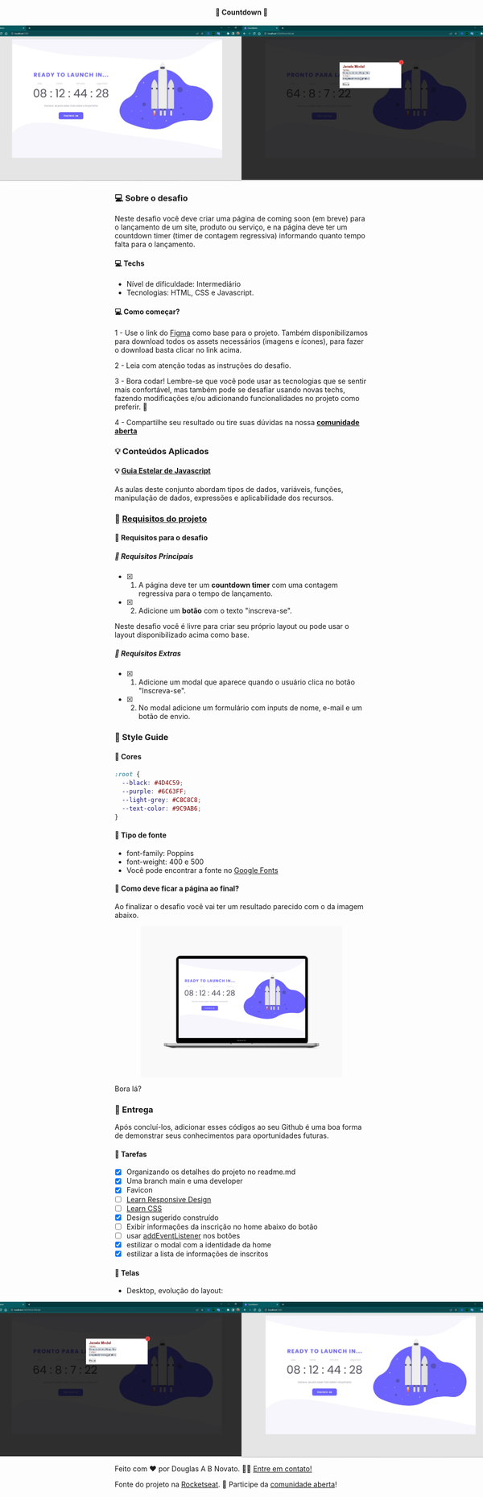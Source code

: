 <h4 align="center"> 
	🚧 Countdown 🚀
</h4>

<p align="center" style="display: flex; align-items: flex-start; justify-content: center;">
  <img alt="versão 1 do projeto" title="#countdown" src="./.github/tela-desktop-1.jpg">
  <img alt="versão 1 do projeto" title="#receita" src="./.github/tela-desktop-2.jpg">
</p>  

### 💻 Sobre o desafio

Neste desafio você deve criar uma página de coming soon (em breve) para o lançamento de um site, produto ou serviço, e na página deve ter um countdown timer (timer de contagem regressiva) informando quanto tempo falta para o lançamento.

#### 💻 Techs

- Nível de dificuldade: Intermediário
- Tecnologias: HTML, CSS e Javascript.

#### 💻 Como começar?

1 - Use o link do [Figma](https://www.figma.com/file/kz1YnxJpqKduyuMgnlBx1d/DD-%2F-Countdown-(Copy)?node-id=0%3A1) como base para o projeto. Também disponibilizamos para download todos os assets necessários (imagens e ícones), para fazer o download basta clicar no link acima.  

2 - Leia com atenção todas as instruções do desafio.

3 - Bora codar! Lembre-se que você pode usar as tecnologias que se sentir mais confortável, mas também pode se desafiar usando novas techs, fazendo modificações e/ou adicionando funcionalidades no projeto como preferir. 🚀

4 - Compartilhe seu resultado ou tire suas dúvidas na nossa [**comunidade aberta**](https://discord.gg/bacwY2gDCF)

### 💡 Conteúdos Aplicados

#### 💡 [Guia Estelar de Javascript](https://app.rocketseat.com.br/node/o-guia-estelar-de-java-script) 
As aulas deste conjunto abordam tipos de dados, variáveis, funções, manipulação de dados, expressões e aplicabilidade dos recursos. 

### 🚀 [Requisitos do projeto](https://efficient-sloth-d85.notion.site/Desafio-Countdown-4572ce6f5c91469abe0171f454a13e3f)

#### 🚀 Requisitos para o desafio 

##### 🚀 Requisitos Principais

- [x] 1. A página deve ter um **countdown timer** com uma contagem regressiva para o tempo de lançamento.
- [x] 2. Adicione um **botão** com o texto "inscreva-se".

Neste desafio você é livre para criar seu próprio layout ou pode usar o layout disponibilizado acima como base.

##### 🚀 Requisitos Extras

- [x] 1. Adicione um modal que aparece quando o usuário clica no botão "Inscreva-se".
- [x] 2. No modal adicione um formulário com inputs de nome, e-mail e um botão de envio.
 
### 🎨 Style Guide

#### 🎨 Cores

````css
:root {
  --black: #4D4C59;
  --purple: #6C63FF;
  --light-grey: #C8C8C8;
  --text-color: #9C9AB6;
}
````

#### 🎨 Tipo de fonte

- font-family: Poppins 
- font-weight: 400 e 500
- Você pode encontrar a fonte no [Google Fonts](https://fonts.google.com/)

#### 🎨 Como deve ficar a página ao final?

Ao finalizar o desafio você vai ter um resultado parecido com o da imagem abaixo.  

<p align="center" style="display: flex; align-items: flex-start; justify-content: center;">
  <img alt="versão 1 do projeto" title="#receita" src="./.github/template-1.png" width="400px">
</p>  

Bora lá?

### 📅 Entrega

Após concluí-los, adicionar esses códigos ao seu Github é uma boa forma de demonstrar seus conhecimentos para oportunidades futuras.

#### 📅 Tarefas

- [x] Organizando os detalhes do projeto no readme.md
- [x] Uma branch main e uma developer
- [x] Favicon
- [ ] [Learn Responsive Design](https://web.dev/learn/design/)
- [ ] [Learn CSS](https://web.dev/learn/css/)
- [x] Design sugerido construído
- [ ] Exibir informações da inscrição no home abaixo do botão
- [ ] usar [addEventListener](https://www.w3schools.com/jsref/event_preventdefault.asp) nos botões 
- [x] estilizar o modal com a identidade da home
- [x] estilizar a lista de informações de inscritos  

#### 📅 Telas

- Desktop, evolução do layout:

<p align="center" style="display: flex; align-items: flex-start; justify-content: center;">
  <img alt="versão 1 do projeto" title="#receita" src="./.github/tela-desktop-2.jpg">
  <img alt="versão 1 do projeto" title="#receita" src="./.github/tela-desktop-1.jpg">
</p>

Feito com ❤️ por Douglas A B Novato. 👋🏽 [Entre em contato!](https://www.linkedin.com/in/douglasabnovato/)
 
Fonte do projeto na [Rocketseat](https://www.rocketseat.com.br/). 👋 Participe da [comunidade aberta](https://discord.gg/bacwY2gDCF)!
